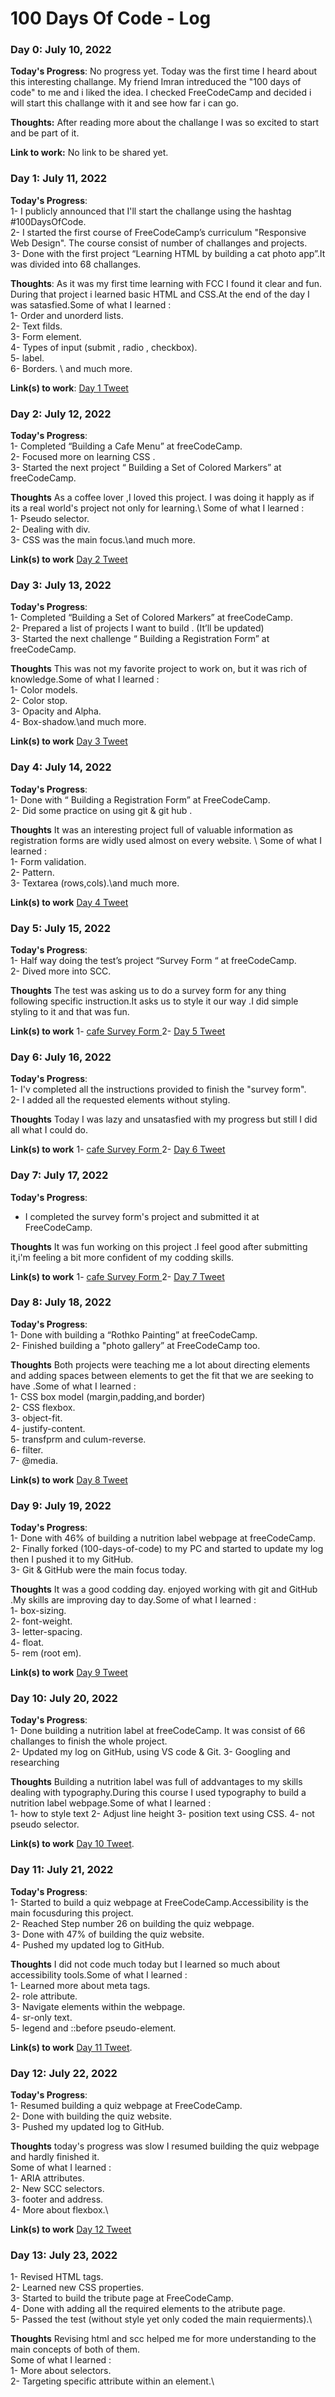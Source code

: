 # 100 Days Of Code - Log

### Day 0: July 10, 2022

**Today's Progress**: No progress yet. Today was the first time I heard about this interesting challange. My friend Imran intreduced the "100 days of code" to me and i liked the idea. I checked FreeCodeCamp and decided i will start this challange with it and see how far i can go.

**Thoughts:** After reading more about the challange I was so excited to start and be part of it.

**Link to work:** No link to be shared yet.

### Day 1: July 11, 2022

**Today's Progress**: \
1- I publicly announced that I'll start the challange using the hashtag #100DaysOfCode. \
2- I started the first course of FreeCodeCamp’s curriculum "Responsive Web Design". The course consist of number of challanges and projects. \
3- Done with the first project “Learning HTML by building a cat photo app”.It was divided into 68 challanges.


**Thoughts**: As it was my first time learning with FCC I found it clear and fun. During that project i learned basic HTML and CSS.At the end of the day I was satasfied.Some of what I learned : \
1- Order and unorderd lists. \
2- Text filds. \
3- Form element. \
4- Types of input (submit , radio , checkbox). \
5- label. \
6- Borders. \ and much more. 

**Link(s) to work**: [Day 1 Tweet](https://twitter.com/ManalAbobakr/status/1546280017172185088)


### Day 2: July 12, 2022

**Today's Progress**: \
1- Completed “Building a Cafe Menu” at freeCodeCamp. \
2- Focused more on learning CSS . \
3- Started the next project “ Building a Set of Colored Markers” at freeCodeCamp.

**Thoughts** As a coffee lover ,I loved this project. I was doing it happly as if its a real world's project not only for learning.\ Some of what I learned : \
1- Pseudo selector.\
2- Dealing with div.\
3- CSS was the main focus.\and much more. 


**Link(s) to work**
[Day 2 Tweet](https://twitter.com/ManalAbobakr/status/1546763853429559297)


### Day 3: July 13, 2022

**Today's Progress**:\
1- Completed “Building a Set of Colored Markers” at freeCodeCamp.\
2- Prepared a list of projects I want to build . (It’ll be updated)\
3- Started the next challenge “ Building a Registration Form” 
at freeCodeCamp.

**Thoughts** This was not my favorite project to work on, but it was rich of knowledge.Some of what I learned : \
1- Color models.\
2- Color stop.\
3- Opacity and Alpha.\
4- Box-shadow.\and much more. 

**Link(s) to work**
[Day 3 Tweet](https://twitter.com/ManalAbobakr/status/1546977838946852864)


### Day 4: July 14, 2022

**Today's Progress**:\
1- Done with “ Building a Registration Form” at FreeCodeCamp.\
2- Did some practice on using git & git hub .

**Thoughts** It was an interesting project full of valuable information as registration forms are widly used almost on every website. \ Some of what I learned : \
1- Form validation.\
2- Pattern.\
3- Textarea (rows,cols).\and much more. 

**Link(s) to work**
[Day 4 Tweet](https://twitter.com/ManalAbobakr/status/1547481934468526081)


### Day 5: July 15, 2022

**Today's Progress**:\
1- Half way doing the test’s project “Survey Form “ at freeCodeCamp.\
2- Dived more into SCC.

**Thoughts** The test was asking us to do a survey form for any thing following specific instruction.It asks us to style it our way .I did simple styling to it and that was fun.

**Link(s) to work**
1- [cafe Survey Form ](https://manalynx.github.io/survey-form/)
2- [Day 5 Tweet](https://twitter.com/ManalAbobakr/status/1547865617734123520)


### Day 6: July 16, 2022

**Today's Progress**:\
1- I'v completed all the instructions  provided to finish the "survey form".\
2- I added all the requested elements without styling.

**Thoughts** Today I was lazy and unsatasfied with my progress but still I did all what I could do.

**Link(s) to work**
1- [cafe Survey Form ](https://manalynx.github.io/survey-form/)
2- [Day 6 Tweet](https://twitter.com/ManalAbobakr/status/1548311233199190017)


### Day 7: July 17, 2022

**Today's Progress**:  
- I completed the survey form's project and submitted it at FreeCodeCamp.

**Thoughts** It was fun working on this project .I feel good after submitting it,i'm feeling a bit more confident of my codding skills.

**Link(s) to work**
1- [cafe Survey Form ](https://manalynx.github.io/survey-form/)
2- [Day 7 Tweet](https://twitter.com/ManalAbobakr/status/1548782823749734400)


### Day 8: July 18, 2022

**Today's Progress**:\
1- Done with building a “Rothko Painting”  at freeCodeCamp.\
2- Finished building a "photo gallery” at FreeCodeCamp too.

**Thoughts** Both projects were teaching me a lot about directing elements and adding spaces between elements to get the fit that we are seeking to have .Some of what I learned : \
1- CSS box model (margin,padding,and border)\
2- CSS flexbox.\
3- object-fit.\
4- justify-content.\
5- transfprm and culum-reverse.\
6- filter.\
7- @media.

**Link(s) to work**
[Day 8 Tweet](https://twitter.com/ManalAbobakr/status/1549092247693451265)


### Day 9: July 19, 2022

**Today's Progress**:\
1- Done with 46% of building a nutrition label webpage at freeCodeCamp.\
2- Finally forked (100-days-of-code) to my PC and started to update my log then I pushed it to my GitHub. \
3- Git & GitHub were the main focus today.

**Thoughts** It was a good codding day. enjoyed working with git and GitHub .My skills are improving day to day.Some of what I learned : \
1- box-sizing.\
2- font-weight.\
3- letter-spacing.\
4- float.\
5- rem (root em).

**Link(s) to work**
[Day 9 Tweet](https://twitter.com/ManalAbobakr/status/1549494501273907200)


### Day 10: July 20, 2022

**Today's Progress**:\
1- Done building a nutrition label at freeCodeCamp. It was consist of 66 challanges to finish the whole project.\
2- Updated my log on GitHub, using VS code & Git.
3- Googling and researching 

**Thoughts** Building a nutrition label was full of addvantages to my skills dealing with typography.During this course I used typography to build a nutrition label webpage.Some of what I learned : \
1- how to style text
2- Adjust line height
3- position text using CSS.
4- not pseudo selector.

**Link(s) to work**
[Day 10 Tweet](https://twitter.com/ManalAbobakr/status/1549830187764060160).


### Day 11: July 21, 2022
**Today's Progress**:\
1- Started to build a quiz webpage at FreeCodeCamp.Accessibility is the main focusduring this project.\
2- Reached Step number 26 on building  the quiz webpage.\
3- Done with 47% of building  the quiz website.\
4- Pushed my updated log to GitHub.

**Thoughts** I did not code much today but I learned so much about accessibility tools.Some of what I learned : \
1- Learned more about meta tags.\
2- role attribute.\
3- Navigate elements within the webpage.\
4- sr-only text.\
5- legend and ::before pseudo-element.

**Link(s) to work**
[Day 11 Tweet](https://twitter.com/ManalAbobakr/status/1550186586671054848).


### Day 12: July 22, 2022
**Today's Progress**:\
1- Resumed building a quiz webpage at FreeCodeCamp.\
2- Done with building  the quiz website.\
3- Pushed my updated log to GitHub.

**Thoughts** today's progress was slow I resumed building the quiz webpage and hardly finished it.\
Some of what I learned : \
1- ARIA attributes.\
2- New SCC selectors.\
3- footer and address.\
4- More about flexbox.\

**Link(s) to work**
[Day 12 Tweet](https://twitter.com/ManalAbobakr/status/1550568181722656768)


### Day 13: July 23, 2022
1- Revised HTML tags.\
2- Learned new CSS properties.\
3- Started to build the tribute page at FreeCodeCamp.\
4- Done with adding all the required elements to the atribute page.\
5- Passed the test (without style yet only coded the main requierments).\

**Thoughts** Revising html and scc helped me for more understanding to the main concepts of both of them.\
Some of what I learned : \
1- More about selectors.\
2- Targeting specific attribute within an element.\
